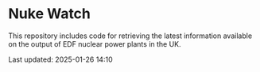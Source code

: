 # Nuke Watch

This repository includes code for retrieving the latest information available on the output of EDF nuclear power plants in the UK.

Last updated: 2025-01-26 14:10